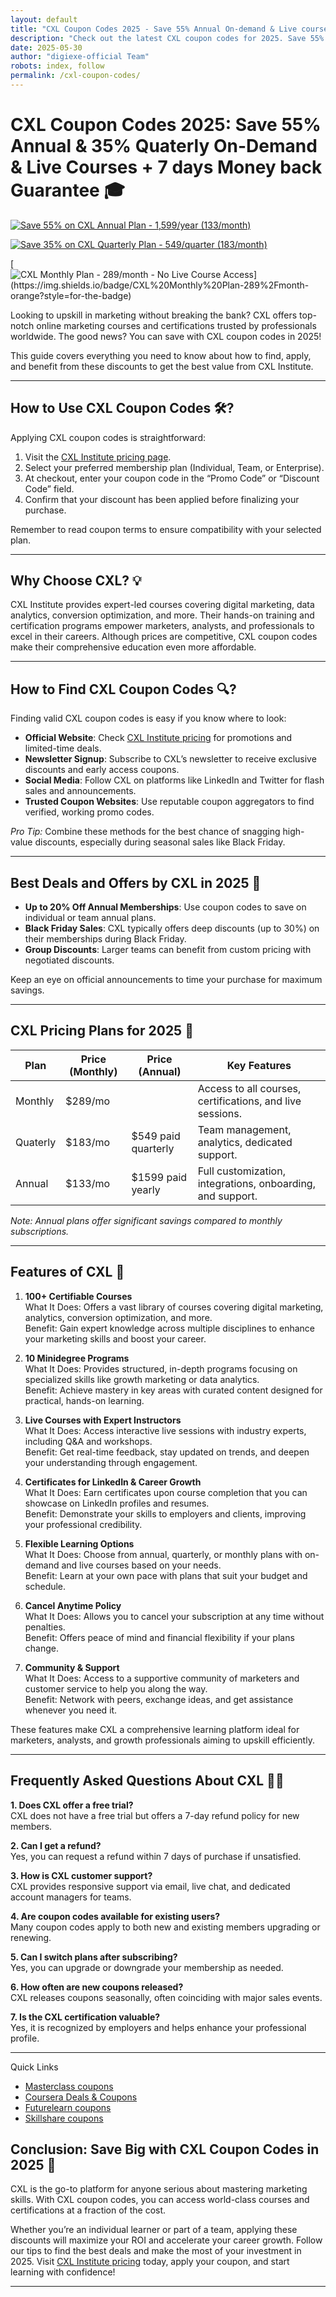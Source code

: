 ```yaml
---
layout: default
title: "CXL Coupon Codes 2025 - Save 55% Annual On-demand & Live courses."
description: "Check out the latest CXL coupon codes for 2025. Save 55% Annual On-Demand & Live Courses & 35% On Quaterly Payment"
date: 2025-05-30
author: "digiexe-official Team"
robots: index, follow
permalink: /cxl-coupon-codes/
---
```


# CXL Coupon Codes 2025: Save 55% Annual & 35% Quaterly On-Demand & Live Courses + 7 days Money back Guarantee 🎓

[![Save 55% on CXL Annual Plan - $1,599/year ($133/month)](https://img.shields.io/badge/Save%2055%25%20on%20CXL%20Annual%20Plan-$1,599%20%7C%20$133%2Fmonth-brightgreen?style=for-the-badge)](https://cxl.com/institute/pricing/)

[![Save 35% on CXL Quarterly Plan - $549/quarter ($183/month)](https://img.shields.io/badge/Save%2035%25%20on%20CXL%20Quarterly%20Plan-$549%20%7C%20$183%2Fmonth-blue?style=for-the-badge)](https://cxl.com/institute/pricing/)

[![CXL Monthly Plan - $289/month - No Live Course Access](https://img.shields.io/badge/CXL%20Monthly%20Plan-$289%2Fmonth-orange?style=for-the-badge)](https://cxl.com/institute/pricing/)


Looking to upskill in marketing without breaking the bank? 
CXL offers top-notch online marketing courses and certifications trusted by professionals worldwide. 
The good news? You can save with CXL coupon codes in 2025! 

This guide covers everything you need to know about how to find, apply, and benefit from these discounts 
to get the best value from CXL Institute.

---

## How to Use CXL Coupon Codes 🛠️?

Applying CXL coupon codes is straightforward:

1. Visit the [CXL Institute pricing page](https://cxl.com/institute/pricing/).
2. Select your preferred membership plan (Individual, Team, or Enterprise).
3. At checkout, enter your coupon code in the “Promo Code” or “Discount Code” field.
4. Confirm that your discount has been applied before finalizing your purchase.

Remember to read coupon terms to ensure compatibility with your selected plan.

---

## Why Choose CXL? 💡

CXL Institute provides expert-led courses covering digital marketing, data analytics, conversion optimization, 
and more. Their hands-on training and certification programs empower marketers, analysts, and professionals to excel 
in their careers. Although prices are competitive, CXL coupon codes make their comprehensive education even more affordable.

---

## How to Find CXL Coupon Codes 🔍?

Finding valid CXL coupon codes is easy if you know where to look:

- **Official Website**: Check [CXL Institute pricing](https://cxl.com/institute/pricing/) for promotions and limited-time deals.  
- **Newsletter Signup**: Subscribe to CXL’s newsletter to receive exclusive discounts and early access coupons.  
- **Social Media**: Follow CXL on platforms like LinkedIn and Twitter for flash sales and announcements.  
- **Trusted Coupon Websites**: Use reputable coupon aggregators to find verified, working promo codes.  

*Pro Tip:* Combine these methods for the best chance of snagging high-value discounts, especially during seasonal sales like Black Friday.

---

## Best Deals and Offers by CXL in 2025 🎉

- **Up to 20% Off Annual Memberships**: Use coupon codes to save on individual or team annual plans.  
- **Black Friday Sales**: CXL typically offers deep discounts (up to 30%) on their memberships during Black Friday.  
- **Group Discounts**: Larger teams can benefit from custom pricing with negotiated discounts.  

Keep an eye on official announcements to time your purchase for maximum savings.

---

## CXL Pricing Plans for 2025 💸

| Plan             | Price (Monthly) | Price (Annual)          | Key Features                                  |
|------------------|-----------------|------------------------|----------------------------------------------|
| Monthly       | $289/mo            |   | Access to all courses, certifications, and live sessions. |
| Quaterly             | $183/mo  | $549 paid quarterly         | Team management, analytics, dedicated support.              |
| Annual       | $133/mo  | $1599 paid yearly        | Full customization, integrations, onboarding, and support.  |

*Note: Annual plans offer significant savings compared to monthly subscriptions.*

---

## Features of CXL 🌟

1. **100+ Certifiable Courses**  
   What It Does: Offers a vast library of courses covering digital marketing, analytics, conversion optimization, and more.  
   Benefit: Gain expert knowledge across multiple disciplines to enhance your marketing skills and boost your career.

2. **10 Minidegree Programs**  
   What It Does: Provides structured, in-depth programs focusing on specialized skills like growth marketing or data analytics.  
   Benefit: Achieve mastery in key areas with curated content designed for practical, hands-on learning.

3. **Live Courses with Expert Instructors**  
   What It Does: Access interactive live sessions with industry experts, including Q&A and workshops.  
   Benefit: Get real-time feedback, stay updated on trends, and deepen your understanding through engagement.

4. **Certificates for LinkedIn & Career Growth**  
   What It Does: Earn certificates upon course completion that you can showcase on LinkedIn profiles and resumes.  
   Benefit: Demonstrate your skills to employers and clients, improving your professional credibility.

5. **Flexible Learning Options**  
   What It Does: Choose from annual, quarterly, or monthly plans with on-demand and live courses based on your needs.  
   Benefit: Learn at your own pace with plans that suit your budget and schedule.

6. **Cancel Anytime Policy**  
   What It Does: Allows you to cancel your subscription at any time without penalties.  
   Benefit: Offers peace of mind and financial flexibility if your plans change.

7. **Community & Support**  
   What It Does: Access to a supportive community of marketers and customer service to help you along the way.  
   Benefit: Network with peers, exchange ideas, and get assistance whenever you need it.

These features make CXL a comprehensive learning platform ideal for marketers, analysts, and growth professionals aiming to upskill efficiently.

---

## Frequently Asked Questions About CXL 🙋‍♀️

**1. Does CXL offer a free trial?**  
CXL does not have a free trial but offers a 7-day refund policy for new members.

**2. Can I get a refund?**  
Yes, you can request a refund within 7 days of purchase if unsatisfied.

**3. How is CXL customer support?**  
CXL provides responsive support via email, live chat, and dedicated account managers for teams.

**4. Are coupon codes available for existing users?**  
Many coupon codes apply to both new and existing members upgrading or renewing.

**5. Can I switch plans after subscribing?**  
Yes, you can upgrade or downgrade your membership as needed.

**6. How often are new coupons released?**  
CXL releases coupons seasonally, often coinciding with major sales events.

**7. Is the CXL certification valuable?**  
Yes, it is recognized by employers and helps enhance your professional profile.

---

Quick Links

- [Masterclass coupons](https://rankloud.github.io/ibcs/masterclass-coupon-codes/)
- [Coursera Deals & Coupons](https://rankloud.github.io/ibcs/coursera-coupon-codes/)
- [Futurelearn coupons](https://rankloud.github.io/ibcs/futurelearn-coupon-codes/)
- [Skillshare coupons](https://rankloud.github.io/ibcs/skillshare-coupon-codes/)

## Conclusion: Save Big with CXL Coupon Codes in 2025 🎯

CXL is the go-to platform for anyone serious about mastering marketing skills. 
With CXL coupon codes, you can access world-class courses and certifications at a fraction of the cost. 

Whether you’re an individual learner or part of a team, applying these discounts will maximize your ROI and accelerate your career growth. Follow our tips to find the best deals and make the most of your investment in 2025. Visit [CXL Institute pricing](https://cxl.com/institute/pricing/) today, apply your coupon, and start learning with confidence!

---

